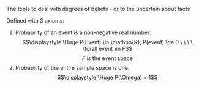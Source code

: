 The tools to deal with degrees of beliefs - or to the uncertain about facts

Defined with 3 axioms:

1. Probability of an event is a non-negative real number: $$\displaystyle \Huge P(Event) \in \mathbb{R}, P(event) \ge 0 \ \ \ \ \forall event \in F$$
$$\text{$F$ is the event space}$$
2. Probability of the entire sample space is one: $$\displaystyle \Huge P(\Omega) = 1$$

